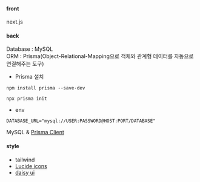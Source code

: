 #### front

next.js

#### back

Database : MySQL <br>
ORM : Prisma(Object-Relational-Mapping으로 객체와 관계형 데이터를 자동으로 연결해주는 도구)

- Prisma 설치

```
npm install prisma --save-dev
```

```
npx prisma init
```

- env

```
DATABASE_URL="mysql://USER:PASSWORD@HOST:PORT/DATABASE"
```

MySQL & [Prisma Client](https://www.prisma.io/docs/orm/more/help-and-troubleshooting/help-articles/nextjs-prisma-client-dev-practices)

#### style

- tailwind
- [Lucide icons](https://lucide.dev/)
- [daisy ui](https://daisyui.com/)
